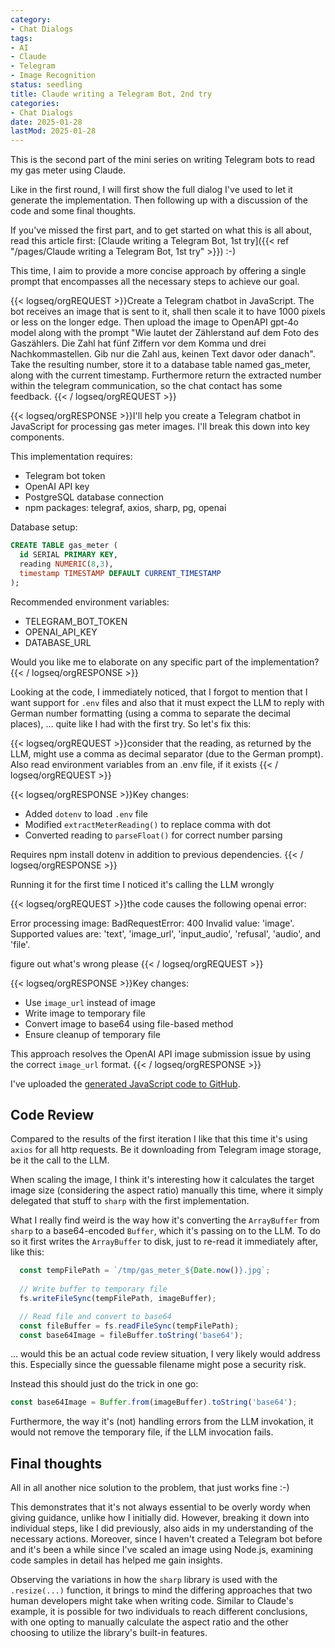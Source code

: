```yaml
---
category:
- Chat Dialogs
tags:
- AI
- Claude
- Telegram
- Image Recognition
status: seedling
title: Claude writing a Telegram Bot, 2nd try
categories:
- Chat Dialogs
date: 2025-01-28
lastMod: 2025-01-28
---
```

This is the second part of the mini series on writing Telegram bots to read my gas meter using Claude.

Like in the first round, I will first show the full dialog I've used to let it generate the implementation. Then following up with a discussion of the code and some final thoughts.

If you've missed the first part, and to get started on what this is all about, read this article first: [Claude writing a Telegram Bot, 1st try]({{< ref "/pages/Claude writing a Telegram Bot, 1st try" >}}) :-)

This time, I aim to provide a more concise approach by offering a single prompt that encompasses all the necessary steps to achieve our goal.

{{< logseq/orgREQUEST >}}Create a Telegram chatbot in JavaScript. The bot receives an image that is sent to it, shall then scale it to have 1000 pixels or less on the longer edge. Then upload the image to OpenAPI gpt-4o model along with the prompt "Wie lautet der Zählerstand auf dem Foto des Gaszählers. Die Zahl hat fünf Ziffern vor dem Komma und drei Nachkommastellen. Gib nur die Zahl aus, keinen Text davor oder danach". Take the resulting number, store it to a database table named gas_meter, along with the current timestamp. Furthermore return the extracted number within the telegram communication, so the chat contact has some feedback.
{{< / logseq/orgREQUEST >}}

{{< logseq/orgRESPONSE >}}I'll help you create a Telegram chatbot in JavaScript for processing gas meter images. I'll break this down into key components.

This implementation requires:
* Telegram bot token
* OpenAI API key
* PostgreSQL database connection
* npm packages: telegraf, axios, sharp, pg, openai


Database setup:
```sql
CREATE TABLE gas_meter (
  id SERIAL PRIMARY KEY,
  reading NUMERIC(8,3),
  timestamp TIMESTAMP DEFAULT CURRENT_TIMESTAMP
);
```

Recommended environment variables:

* TELEGRAM_BOT_TOKEN
* OPENAI_API_KEY
* DATABASE_URL


Would you like me to elaborate on any specific part of the implementation?
{{< / logseq/orgRESPONSE >}}

Looking at the code, I immediately noticed, that I forgot to mention that I want support for `.env` files and also that it must expect the LLM to reply with German number formatting (using a comma to separate the decimal places), ... quite like I had with the first try.
So let's fix this:

{{< logseq/orgREQUEST >}}consider that the reading, as returned by the LLM, might use a comma as decimal separator (due to the German prompt). Also read environment variables from an .env file, if it exists
{{< / logseq/orgREQUEST >}}

{{< logseq/orgRESPONSE >}}Key changes:

* Added `dotenv` to load `.env` file
* Modified `extractMeterReading()` to replace comma with dot
* Converted reading to `parseFloat()` for correct number parsing


Requires npm install dotenv in addition to previous dependencies.
{{< / logseq/orgRESPONSE >}}

Running it for the first time I noticed it's calling the LLM wrongly

{{< logseq/orgREQUEST >}}the code causes the following openai error:

Error processing image: BadRequestError: 400 Invalid value: 'image'. Supported values are: 'text', 'image_url', 'input_audio', 'refusal', 'audio', and 'file'.

figure out what's wrong please
{{< / logseq/orgREQUEST >}}

{{< logseq/orgRESPONSE >}}Key changes:

* Use `image_url` instead of image
* Write image to temporary file
* Convert image to base64 using file-based method
* Ensure cleanup of temporary file


This approach resolves the OpenAI API image submission issue by using the correct `image_url` format.
{{< / logseq/orgRESPONSE >}}

I've uploaded the [generated JavaScript code to GitHub](https://github.com/stesie/gaszaehler-bot-2/blob/main/telegram-gas-meter-bot.js).

## Code Review

Compared to the results of the first iteration I like that this time it's using `axios` for all http requests. Be it downloading from Telegram image storage, be it the call to the LLM.

When scaling the image, I think it's interesting how it calculates the target image size (considering the aspect ratio) manually this time, where it simply delegated that stuff to `sharp` with the first implementation.

What I really find weird is the way how it's converting the `ArrayBuffer` from `sharp` to a base64-encoded `Buffer`, which it's passing on to the LLM. To do so it first writes the `ArrayBuffer` to disk, just to re-read it immediately after, like this:
```js
  const tempFilePath = `/tmp/gas_meter_${Date.now()}.jpg`;
  
  // Write buffer to temporary file
  fs.writeFileSync(tempFilePath, imageBuffer);

  // Read file and convert to base64
  const fileBuffer = fs.readFileSync(tempFilePath);
  const base64Image = fileBuffer.toString('base64');
```
... would this be an actual code review situation, I very likely would address this.
Especially since the guessable filename might pose a security risk.

Instead this should just do the trick in one go:
```js
const base64Image = Buffer.from(imageBuffer).toString('base64');
```

Furthermore, the way it's (not) handling errors from the LLM invokation, it would not remove the temporary file, if the LLM invocation fails.

## Final thoughts

All in all another nice solution to the problem, that just works fine :-)

This demonstrates that it's not always essential to be overly wordy when giving guidance, unlike how I initially did. However, breaking it down into individual steps, like I did previously, also aids in my understanding of the necessary actions. Moreover, since I haven't created a Telegram bot before and it's been a while since I've scaled an image using Node.js, examining code samples in detail has helped me gain insights.

Observing the variations in how the `sharp` library is used with the `.resize(...)` function, it brings to mind the differing approaches that two human developers might take when writing code. Similar to Claude's example, it is possible for two individuals to reach different conclusions, with one opting to manually calculate the aspect ratio and the other choosing to utilize the library's built-in features.
